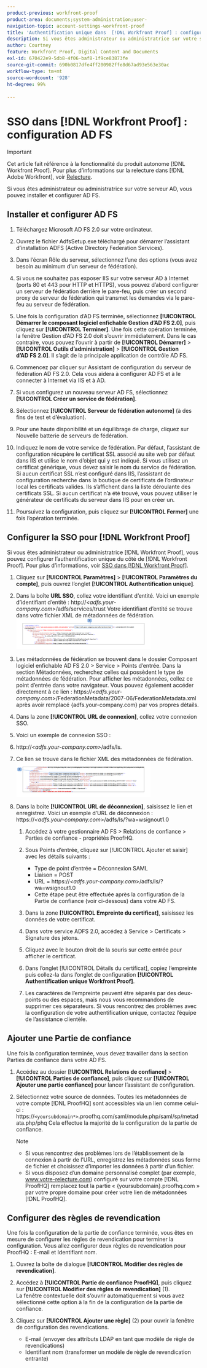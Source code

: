 ```yaml
---
product-previous: workfront-proof
product-area: documents;system-administration;user-
navigation-topic: account-settings-workfront-proof
title: 'Authentification unique dans  [!DNL Workfront Proof] : configuration AD FS'
description: Si vous êtes administrateur ou administratrice sur votre serveur AD, vous pouvez installer et configurer AD FS.
author: Courtney
feature: Workfront Proof, Digital Content and Documents
exl-id: 670422e9-5db8-4f06-baf8-1f9ce83873fe
source-git-commit: 690b0817dfe4ff200982ffe8d67ad93e563e30ac
workflow-type: tm+mt
source-wordcount: '928'
ht-degree: 99%

---
```


# SSO dans [!DNL Workfront Proof] : configuration AD FS

>[!IMPORTANT]
>
>Cet article fait référence à la fonctionnalité du produit autonome [!DNL Workfront Proof]. Pour plus d’informations sur la relecture dans [!DNL Adobe Workfront], voir [Relecture](../../../review-and-approve-work/proofing/proofing.md).

Si vous êtes administrateur ou administratrice sur votre serveur AD, vous pouvez installer et configurer AD FS.

## Installer et configurer AD FS

1. Téléchargez Microsoft AD FS 2.0 sur votre ordinateur.
1. Ouvrez le fichier AdfsSetup.exe téléchargé pour démarrer l’assistant d’installation ADFS (Active Directory Federation Services).
1. Dans l’écran Rôle du serveur, sélectionnez l’une des options (vous avez besoin au minimum d’un serveur de fédération).
1. Si vous ne souhaitez pas exposer IIS sur votre serveur AD à Internet (ports 80 et 443 pour HTTP et HTTPS), vous pouvez d’abord configurer un serveur de fédération derrière le pare-feu, puis créer un second proxy de serveur de fédération qui transmet les demandes via le pare-feu au serveur de fédération.
1. Une fois la configuration d’AD FS terminée, sélectionnez **[!UICONTROL Démarrer le composant logiciel enfichable Gestion d’AD FS 2.0]**, puis cliquez sur **[!UICONTROL Terminer]**. Une fois cette opération terminée, la fenêtre Gestion d’AD FS 2.0 doit s’ouvrir immédiatement. Dans le cas contraire, vous pouvez l’ouvrir à partir de **[!UICONTROL Démarrer]** > **[!UICONTROL Outils d’administration]** > **[!UICONTROL Gestion d’AD FS 2.0]**. Il s’agit de la principale application de contrôle AD FS.

1. Commencez par cliquer sur Assistant de configuration du serveur de fédération AD FS 2.0.
Cela vous aidera à configurer AD FS et à le connecter à Internet via IIS et à AD.
1. Si vous configurez un nouveau serveur AD FS, sélectionnez **[!UICONTROL Créer un service de fédération]**.
1. Sélectionnez **[!UICONTROL Serveur de fédération autonome]** (à des fins de test et d’évaluation).

1. Pour une haute disponibilité et un équilibrage de charge, cliquez sur Nouvelle batterie de serveurs de fédération.
1. Indiquez le nom de votre service de fédération.
Par défaut, l’assistant de configuration récupère le certificat SSL associé au site web par défaut dans IIS et utilise le nom d’objet qui y est indiqué. Si vous utilisez un certificat générique, vous devez saisir le nom du service de fédération.
Si aucun certificat SSL n’est configuré dans IIS, l’assistant de configuration recherche dans la boutique de certificats de l’ordinateur local les certificats valides. Ils s’affichent dans la liste déroulante des certificats SSL. Si aucun certificat n’a été trouvé, vous pouvez utiliser le générateur de certificats du serveur dans IIS pour en créer un.

1. Poursuivez la configuration, puis cliquez sur **[!UICONTROL Fermer]** une fois l’opération terminée.

## Configurer la SSO pour [!DNL Workfront Proof]

Si vous êtes administrateur ou administratrice [!DNL Workfront Proof], vous pouvez configurer l’authentification unique du côté de [!DNL Workfront Proof]. Pour plus d’informations, voir [SSO dans  [!DNL Workfront Proof]](../../../workfront-proof/wp-acct-admin/managing-security/single-sign-on-overview.md).

1. Cliquez sur **[!UICONTROL Paramètres]** > **[!UICONTROL Paramètres du compte]**, puis ouvrez l’onglet **[!UICONTROL Authentification unique]**.

1. Dans la boîte **URL SSO**, collez votre identifiant d’entité.
Voici un exemple d’identifiant d’entité :
http://*&lt;adfs.your-company.com>*/adfs/services/trust
Votre identifiant d’entité se trouve dans votre fichier XML de métadonnées de fédération.
   ![ProofHQ_configuration_02.png](assets/proofhq-configuration-02-350x80.png)

1. Les métadonnées de fédération se trouvent dans le dossier Composant logiciel enfichable AD FS 2.0 > Service > Points d’entrée. Dans la section Métadonnées, recherchez celles qui possèdent le type de métadonnées de fédération. Pour afficher les métadonnées, collez ce point d’entrée dans votre navigateur. Vous pouvez également accéder directement à ce lien : https://*&lt;adfs.your-company.com>*/FederationMetadata/2007-06/FederationMetadata.xml après avoir remplacé {adfs.your-company.com} par vos propres détails.
1. Dans la zone **[!UICONTROL URL de connexion]**, collez votre connexion SSO.
1. Voici un exemple de connexion SSO :
1. http://*&lt;adfs.your-company.com>*/adfs/ls.
1. Ce lien se trouve dans le fichier XML des métadonnées de fédération.
   ![ProofHQ_configuration_03.png](assets/proofhq-configuration-03-350x90.png)

1. Dans la boite **[!UICONTROL URL de déconnexion]**, saisissez le lien et enregistrez.
Voici un exemple d’URL de déconnexion :
https://*&lt;adfs.your-company.com>*/adfs/ls/?wa=wsignout1.0

   1. Accédez à votre gestionnaire AD FS > Relations de confiance > Parties de confiance - propriétés ProofHQ.
   1. Sous Points d’entrée, cliquez sur [!UICONTROL Ajouter et saisir] avec les détails suivants :

      * Type de point d’entrée = Déconnexion SAML
      * Liaison = POST
      * URL = https://*&lt;adfs.your-company.com*>/adfs/ls/?wa=wsignout1.0
      * Cette étape peut être effectuée après la configuration de la Partie de confiance (voir ci-dessous) dans votre AD FS.
   1. Dans la zone **[!UICONTROL Empreinte du certificat]**, saisissez les données de votre certificat.
   1. Dans votre service ADFS 2.0, accédez à Service > Certificats > Signature des jetons.
   1. Cliquez avec le bouton droit de la souris sur cette entrée pour afficher le certificat.
   1. Dans l’onglet [!UICONTROL Détails du certificat], copiez l’empreinte puis collez-la dans l’onglet de configuration **[!UICONTROL Authentification unique Workfront Proof]**.

   1. Les caractères de l’empreinte peuvent être séparés par des deux-points ou des espaces, mais nous vous recommandons de supprimer ces séparateurs. Si vous rencontrez des problèmes avec la configuration de votre authentification unique, contactez l’équipe de l’assistance clientèle.


## Ajouter une Partie de confiance

Une fois la configuration terminée, vous devez travailler dans la section Parties de confiance dans votre AD FS.

1. Accédez au dossier **[!UICONTROL Relations de confiance]** > **[!UICONTROL Parties de confiance]**, puis cliquez sur **[!UICONTROL Ajouter une partie confiance]** pour lancer l’assistant de configuration.

1. Sélectionnez votre source de données.
Toutes les métadonnées de votre compte [!DNL ProofHQ] sont accessibles via un lien comme celui-ci :
https://`<yoursubdomain*>`.proofhq.com/saml/module.php/saml/sp/metadata.php/phq
Cela effectue la majorité de la configuration de la partie de confiance.

   >[!NOTE]
   >
   >* Si vous rencontrez des problèmes lors de l’établissement de la connexion à partir de l’URL, enregistrez les métadonnées sous forme de fichier et choisissez d’importer les données à partir d’un fichier.
   >* Si vous disposez d’un domaine personnalisé complet (par exemple, www.votre-relecture.com) configuré sur votre compte [!DNL ProofHQ] remplacez tout la partie « {yoursubdomain}.proofhq.com » par votre propre domaine pour créer votre lien de métadonnées [!DNL ProofHQ].


## Configurer des règles de revendication

Une fois la configuration de la partie de confiance terminée, vous êtes en mesure de configurer les règles de revendication pour terminer la configuration. Vous allez configurer deux règles de revendication pour ProofHQ : E-mail et Identifiant nom.

1. Ouvrez la boîte de dialogue **[!UICONTROL Modifier des règles de revendication]**.
1. Accédez à **[!UICONTROL Partie de confiance ProofHQ]**, puis cliquez sur **[!UICONTROL Modifier des règles de revendication]** (1).\
   La fenêtre contextuelle doit s’ouvrir automatiquement si vous avez sélectionné cette option à la fin de la configuration de la partie de confiance.

1. Cliquez sur **[!UICONTROL Ajouter une règle]** (2) pour ouvrir la fenêtre de configuration des revendications.

   * E-mail (envoyer des attributs LDAP en tant que modèle de règle de revendications)
   * Identifiant nom (transformer un modèle de règle de revendication entrante)

